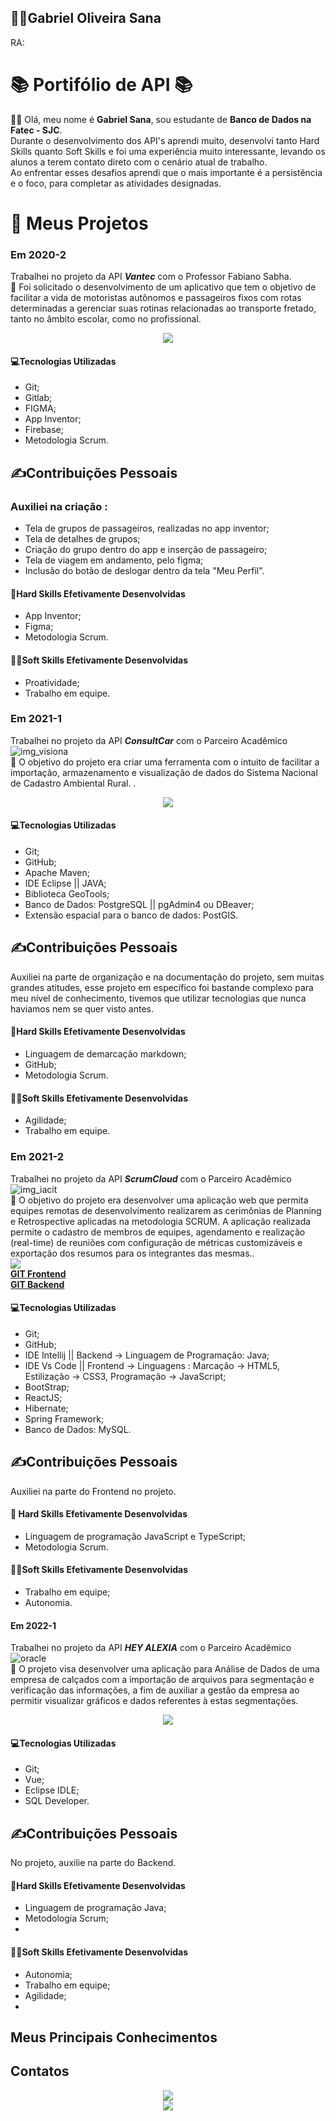 ## **:man_student:Gabriel Oliveira Sana**
RA: 

# :books: Portifólio de API :books:


:student: Olá, meu nome é **Gabriel Sana**, sou estudante de **Banco de Dados na Fatec - SJC**.
<br>Durante o desenvolvimento dos API's aprendi muito, desenvolvi tanto Hard Skills quanto Soft Skills e foi uma experiência muito interessante, levando os alunos a terem contato direto com o cenário atual de trabalho.<br> Ao enfrentar esses desafios aprendi que o mais importante é a persistência e o foco, para completar as atividades designadas. 

# :briefcase: Meus Projetos

### Em 2020-2
Trabalhei no projeto da API ***Vantec*** com o Professor Fabiano Sabha.<br> 	:dart: Foi solicitado o desenvolvimento de um aplicativo que tem o objetivo de facilitar a vida de motoristas autônomos e passageiros fixos com rotas determinadas a gerenciar suas rotinas relacionadas ao transporte fretado, tanto no âmbito escolar, como no profissional. <br> 

[<center><img src="https://github.com/gabsana/Bertoti/blob/main/imagens/V_VanTec.jpg" /></center>](https://gitlab.com/vanzeiros-do-vale/vantec)
#### :computer:Tecnologias Utilizadas
- Git;
- Gitlab;
- FIGMA;
- App Inventor;
- Firebase;
- Metodologia Scrum.

## :writing_hand:Contribuições Pessoais
### Auxiliei na criação :
- Tela de grupos de passageiros, realizadas no app inventor; 
- Tela de detalhes de grupos;
- Criação do grupo dentro do app e inserção de passageiro; 
- Tela de viagem em andamento, pelo figma;
- Inclusão do botão de deslogar dentro da tela "Meu Perfil".
#### 	:brain:Hard Skills Efetivamente Desenvolvidas
- App Inventor;
- Figma;
- Metodologia Scrum.

#### :mechanic:Soft Skills Efetivamente Desenvolvidas
- Proatividade; 
- Trabalho em equipe.


### Em 2021-1
Trabalhei no projeto da API ***ConsultCar*** com o Parceiro Acadêmico  ![img_visiona](https://github.com/gabsana/Bertoti/blob/main/imagens/Logo_Visiona.png)<br>
	:dart: O objetivo do projeto era criar uma ferramenta com o intuito de facilitar a importação, armazenamento e visualização de dados do Sistema Nacional de Cadastro Ambiental Rural.
.<br>
[<center><img src="https://github.com/gabsana/Bertoti/blob/main/imagens/LogoConsultCAR_50px.png" /></center>](https://github.com/equipe-tetris/ConsultCAR)

#### :computer:Tecnologias Utilizadas
- Git;
- GitHub;
- Apache Maven;
- IDE Eclipse || JAVA;
- Biblioteca GeoTools;
- Banco de Dados: PostgreSQL || pgAdmin4 ou DBeaver;
- Extensão espacial para o banco de dados: PostGIS.

## :writing_hand:Contribuições Pessoais
Auxiliei na parte de organização e na documentação do projeto, sem muitas grandes atitudes, esse projeto em específico foi bastande complexo para meu nível de conhecimento, tivemos que utilizar tecnologias que nunca haviamos nem se quer visto antes.


#### 	:brain:Hard Skills Efetivamente Desenvolvidas
- Linguagem de demarcação markdown;
- GitHub;
- Metodologia Scrum.

#### :mechanic:Soft Skills Efetivamente Desenvolvidas
- Agilidade;
- Trabalho em equipe.

### Em 2021-2 
Trabalhei no projeto da API ***ScrumCloud*** com o Parceiro Acadêmico   ![img_iacit](https://github.com/gabsana/Bertoti/blob/main/imagens/iacit.jpg)<br> 	:dart: O objetivo do projeto era desenvolver uma aplicação web que permita equipes remotas de desenvolvimento realizarem as cerimônias de Planning e Retrospective aplicadas na metodologia SCRUM.
A aplicação realizada permite o cadastro de membros de equipes, agendamento e realização (real-time) de reuniões com configuração de métricas customizáveis e exportação dos resumos para os integrantes das mesmas.. <br>
![](https://github.com/gabsana/Bertoti/blob/main/imagens/icon-scrumcloud.png)<br>
[**GIT Frontend**](https://github.com/equipe-tetris/scrum-cloud-frontend ) <br>
[**GIT Backend**](https://github.com/equipe-tetris/scrum-cloud-backend )

#### :computer:Tecnologias Utilizadas
- Git;
- GitHub;
- IDE Intellij || Backend -> Linguagem de Programação: Java;
- IDE Vs Code || Frontend -> Linguagens : Marcação -> HTML5, Estilização -> CSS3, Programação -> JavaScript;
- BootStrap;
- ReactJS;
- Hibernate;
- Spring Framework;
- Banco de Dados: MySQL.

## :writing_hand:Contribuições Pessoais
Auxiliei na parte do Frontend no projeto.

#### 	:brain: Hard Skills Efetivamente Desenvolvidas
- Linguagem de programação JavaScript e TypeScript;
- Metodologia Scrum.

#### :mechanic:Soft Skills Efetivamente Desenvolvidas
- Trabalho em equipe;
- Autonomia.

#### Em 2022-1
Trabalhei no projeto da API ***HEY ALEXIA*** com o Parceiro Acadêmico ![oracle](https://github.com/gabsana/Bertoti/blob/main/imagens/oracle.jpeg)<br>	:dart: O projeto visa desenvolver uma aplicação para Análise de Dados de uma empresa de calçados com a importação de arquivos para segmentação e verificação das informações, a fim de auxiliar a gestão da empresa ao permitir visualizar gráficos e dados referentes à estas segmentações.<br>

[<center><img src="https://github.com/gabsana/Bertoti/blob/main/imagens/HEY_ALEXIA.png" /></center>](https://github.com/EquipeFatec)

#### :computer:Tecnologias Utilizadas
- Git;
- Vue;
- Eclipse IDLE;
- SQL Developer.

## :writing_hand:Contribuições Pessoais
No projeto, auxilie na parte do Backend.

#### 	:brain:Hard Skills Efetivamente Desenvolvidas
- Linguagem de programação Java;
- Metodologia Scrum;
-

#### :mechanic:Soft Skills Efetivamente Desenvolvidas
- Autonomia;
- Trabalho em equipe;
- Agilidade;
-


## Meus Principais Conhecimentos

## Contatos
 [<center><img src="https://github.com/gabsana/Bertoti/blob/main/imagens/icons8-github-30.png" /></center>](https://github.com/gabsana)
 [<center><img src="https://github.com/gabsana/Bertoti/blob/main/imagens/linkedin.png" /></center>](https://www.linkedin.com/gabrielsana)




